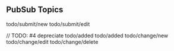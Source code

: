 
## PubSub Topics


todo/submit/new
todo/submit/edit



// TODO: #4 depreciate todo/added
todo/added
todo/change/new
todo/change/edit
todo/change/delete



